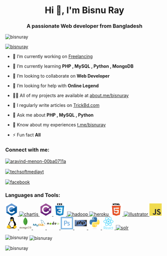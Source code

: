 <h1 align="center">Hi 👋, I'm Bisnu Ray</h1>
<h3 align="center">A passionate Web developer from Bangladesh</h3>

<p align="left"> <img src="https://komarev.com/ghpvc/?username=bisnuray&label=Profile%20views&color=0e75b6&style=flat" alt="bisnuray" /> </p>

<p align="left"> <a href="https://github.com/ryo-ma/github-profile-trophy"><img src="https://github-profile-trophy.vercel.app/?username=bisnuray" alt="bisnuray" /></a> </p>

- 🔭 I’m currently working on [Freelancing](Freelancer.com)

- 🌱 I’m currently learning **PHP , MySQL , Python , MongoDB**

- 👯 I’m looking to collaborate on **Web Developer**

- 🤝 I’m looking for help with **Online Legend**

- 👨‍💻 All of my projects are available at [about.me/bisnuray](about.me/bisnuray)

- 📝 I regularly write articles on [TrickBd.com](TrickBd.com)

- 💬 Ask me about **PHP , MySQL , Python**

- 📄 Know about my experiences [t.me/bisnuray](t.me/bisnuray)

- ⚡ Fun fact **All**

<h3 align="left">Connect with me:</h3>

<p align="left"> <a href="https://www.linkedin.com/in/bisnu-ray-6557b3208/" target="blank"><img align="center" src="https://img.shields.io/badge/LInkedin-Follow-blue?style=for-the-badge&logo=Linkedin" alt="aravind-menon-00ba0711a" /></a> </p>
<p align="left"> <a href="https://www.instagram.com/bisnu_ray_official/" target="blank"><img align="center" src="https://img.shields.io/badge/instagram-Follow-red?style=for-the-badge&logo=instagram" alt="techsoftmediayt" /></a> </p>
<p align="left"> <a href="https://www.facebook.com/freelancer.bisnu.ray/" target="blank"><img align="center" src="https://img.shields.io/badge/facebook-follow-blue?style=for-the-badge&logo=facebook" alt="facebook" /></a> </p>

<h3 align="left">Languages and Tools:</h3>
<p align="left"> <a href="https://www.cprogramming.com/" target="_blank"> <img src="https://raw.githubusercontent.com/devicons/devicon/master/icons/c/c-original.svg" alt="c" width="40" height="40"/> </a> <a href="https://www.chartjs.org" target="_blank"> <img src="https://www.chartjs.org/media/logo-title.svg" alt="chartjs" width="40" height="40"/> </a> <a href="https://www.w3schools.com/cs/" target="_blank"> <img src="https://raw.githubusercontent.com/devicons/devicon/master/icons/csharp/csharp-original.svg" alt="csharp" width="40" height="40"/> </a> <a href="https://www.w3schools.com/css/" target="_blank"> <img src="https://raw.githubusercontent.com/devicons/devicon/master/icons/css3/css3-original-wordmark.svg" alt="css3" width="40" height="40"/> </a> <a href="https://hadoop.apache.org/" target="_blank"> <img src="https://www.vectorlogo.zone/logos/apache_hadoop/apache_hadoop-icon.svg" alt="hadoop" width="40" height="40"/> </a> <a href="https://heroku.com" target="_blank"> <img src="https://www.vectorlogo.zone/logos/heroku/heroku-icon.svg" alt="heroku" width="40" height="40"/> </a> <a href="https://www.w3.org/html/" target="_blank"> <img src="https://raw.githubusercontent.com/devicons/devicon/master/icons/html5/html5-original-wordmark.svg" alt="html5" width="40" height="40"/> </a> <a href="https://www.adobe.com/in/products/illustrator.html" target="_blank"> <img src="https://www.vectorlogo.zone/logos/adobe_illustrator/adobe_illustrator-icon.svg" alt="illustrator" width="40" height="40"/> </a> <a href="https://developer.mozilla.org/en-US/docs/Web/JavaScript" target="_blank"> <img src="https://raw.githubusercontent.com/devicons/devicon/master/icons/javascript/javascript-original.svg" alt="javascript" width="40" height="40"/> </a> <a href="https://www.linux.org/" target="_blank"> <img src="https://raw.githubusercontent.com/devicons/devicon/master/icons/linux/linux-original.svg" alt="linux" width="40" height="40"/> </a> <a href="https://www.mongodb.com/" target="_blank"> <img src="https://raw.githubusercontent.com/devicons/devicon/master/icons/mongodb/mongodb-original-wordmark.svg" alt="mongodb" width="40" height="40"/> </a> <a href="https://www.mysql.com/" target="_blank"> <img src="https://raw.githubusercontent.com/devicons/devicon/master/icons/mysql/mysql-original-wordmark.svg" alt="mysql" width="40" height="40"/> </a> <a href="https://nodejs.org" target="_blank"> <img src="https://raw.githubusercontent.com/devicons/devicon/master/icons/nodejs/nodejs-original-wordmark.svg" alt="nodejs" width="40" height="40"/> </a> <a href="https://www.photoshop.com/en" target="_blank"> <img src="https://raw.githubusercontent.com/devicons/devicon/master/icons/photoshop/photoshop-line.svg" alt="photoshop" width="40" height="40"/> </a> <a href="https://www.php.net" target="_blank"> <img src="https://raw.githubusercontent.com/devicons/devicon/master/icons/php/php-original.svg" alt="php" width="40" height="40"/> </a> <a href="https://www.python.org" target="_blank"> <img src="https://raw.githubusercontent.com/devicons/devicon/master/icons/python/python-original.svg" alt="python" width="40" height="40"/> </a> <a href="https://reactjs.org/" target="_blank"> <img src="https://raw.githubusercontent.com/devicons/devicon/master/icons/react/react-original-wordmark.svg" alt="react" width="40" height="40"/> </a> <a href="https://lucene.apache.org/solr/" target="_blank"> <img src="https://www.vectorlogo.zone/logos/apache_solr/apache_solr-icon.svg" alt="solr" width="40" height="40"/> </a> </p>

<p><img align="left" src="https://github-readme-stats.vercel.app/api/top-langs?username=bisnuray&show_icons=true&locale=en&layout=compact" alt="bisnuray" /></p>

<p>&nbsp;<img align="center" src="https://github-readme-stats.vercel.app/api?username=bisnuray&show_icons=true&locale=en" alt="bisnuray" /></p>

<p><img align="center" src="https://github-readme-streak-stats.herokuapp.com/?user=bisnuray&" alt="bisnuray" /></p>
